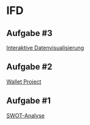 # IFD

## Aufgabe #3
<a href="https://github.com/boerena/IFD/blob/main/Interaktive%20Datenvisualisierung1.pdf">  Interaktive Datenvisualisierung </a>

## Aufgabe #2
<a href="https://github.com/boerena/IFD/blob/main/Prototype1.pdf">  Wallet Project </a>

## Aufgabe #1
<a href="https://github.com/boerena/IFD/blob/main/Interface%20Design.png"> SWOT-Analyse </a>



